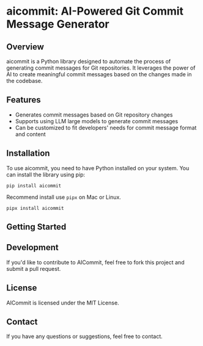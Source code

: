 # aicommit: AI-Powered Git Commit Message Generator

## Overview

aicommit is a Python library designed to automate the process of generating commit messages for Git repositories.
It leverages the power of AI to create meaningful commit messages based on the changes made in the codebase.

## Features

* Generates commit messages based on Git repository changes
* Supports using LLM large models to generate commit messages
* Can be customized to fit developers' needs for commit message format and content

## Installation

To use aicommit, you need to have Python installed on your system. You can install the library using pip:

```shell
pip install aicommit
```

Recommend install use `pipx` on Mac or Linux.

```shell
pipx install aicommit
```

## Getting Started




## Development

If you'd like to contribute to AICommit, feel free to fork this project and submit a pull request.

## License

AICommit is licensed under the MIT License.

## Contact

If you have any questions or suggestions, feel free to contact.
